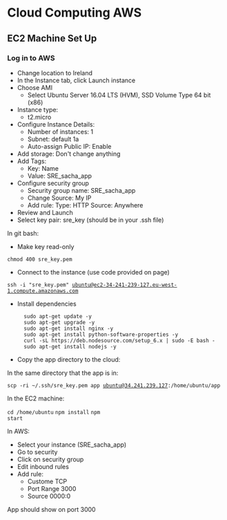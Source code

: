 # Cloud Computing AWS
## EC2 Machine Set Up
### Log in to AWS
- Change location to Ireland
- In the Instance tab, click Launch instance
- Choose AMI
    - Select Ubuntu Server 16.04 LTS (HVM), SSD Volume Type 64 bit (x86)
- Instance type:
    - t2.micro
- Configure Instance Details:
    - Number of instances: 1
    - Subnet: default 1a
    - Auto-assign Public IP: Enable
- Add storage: Don't change anything
- Add Tags:
    - Key: Name
    - Value: SRE_sacha_app
- Configure security group
    - Security group name: SRE_sacha_app 
    - Change Source: My IP
    - Add rule: Type: HTTP Source: Anywhere
- Review and Launch
- Select key pair: sre_key (should be in your .ssh file)

In git bash:

- Make key read-only

<code>chmod 400 sre_key.pem</code>

- Connect to the instance (use code provided on page)

<code>ssh -i "sre_key.pem" ubuntu@ec2-34-241-239-127.eu-west-1.compute.amazonaws.com
</code>

- Install dependencies

        sudo apt-get update -y
        sudo apt-get upgrade -y
        sudo apt-get install nginx -y
        sudo apt-get install python-software-properties -y
        curl -sL https://deb.nodesource.com/setup_6.x | sudo -E bash -
        sudo apt-get install nodejs -y

- Copy the app directory to the cloud:

In the same directory that the app is in:

<code>scp -ri ~/.ssh/sre_key.pem app ubuntu@34.241.239.127:/home/ubuntu/app</code>

In the EC2 machine:

<code>cd /home/ubuntu</code>
<code>npm install</code>
<code>npm start</code>

In AWS:
- Select your instance (SRE_sacha_app)
- Go to security
- Click on security group
- Edit inbound rules
- Add rule:
    - Custome TCP
    - Port Range 3000
    - Source 0000:0

App should show on port 3000
